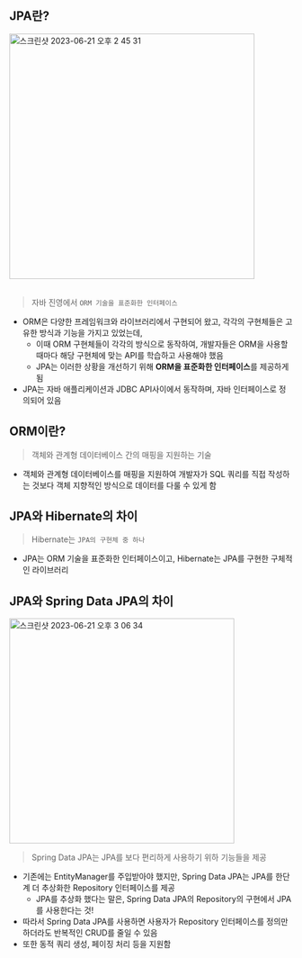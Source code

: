 ## JPA란?

<img width="436" alt="스크린샷 2023-06-21 오후 2 45 31" src="https://github.com/yaezzin/TIL/assets/97823928/2fa81d31-e660-4f00-bae8-80406e3cc7e9">
<br></br>

> 자바 진영에서 ```ORM 기술을 표준화한 인터페이스```
* ORM은 다양한 프레임워크와 라이브러리에서 구현되어 왔고, 각각의 구현체들은 고유한 방식과 기능을 가지고 있었는데,
  * 이때 ORM 구현체들이 각각의 방식으로 동작하여, 개발자들은 ORM을 사용할 때마다 해당 구현체에 맞는 API를 학습하고 사용해야 했음
  * JPA는 이러한 상황을 개선하기 위해 **ORM을 표준화한 인터페이스**를 제공하게 됨
* JPA는 자바 애플리케이션과 JDBC API사이에서 동작하며, 자바 인터페이스로 정의되어 있음

## ORM이란?

> 객체와 관계형 데이터베이스 간의 매핑을 지원하는 기술
* 객체와 관계형 데이터베이스를 매핑을 지원하여 개발자가 SQL 쿼리를 직접 작성하는 것보다 객체 지향적인 방식으로 데이터를 다룰 수 있게 함

## JPA와 Hibernate의 차이

> Hibernate는 ```JPA의 구현체 중 하나```
* JPA는 ORM 기술을 표준화한 인터페이스이고, Hibernate는 JPA를 구현한 구체적인 라이브러리

## JPA와 Spring Data JPA의 차이

<img width="400" alt="스크린샷 2023-06-21 오후 3 06 34" src="https://github.com/yaezzin/TIL/assets/97823928/7639b0c1-c7fc-48f9-aaf7-afc0a9ef90cb">

> Spring Data JPA는 JPA를 보다 편리하게 사용하기 위하 기능들을 제공
* 기존에는 EntityManager를 주입받아야 했지만, Spring Data JPA는 JPA를 한단계 더 추상화한 Repository 인터페이스를 제공
  * JPA를 추상화 했다는 말은, Spring Data JPA의 Repository의 구현에서 JPA를 사용한다는 것!
* 따라서 Spring Data JPA를 사용하면 사용자가 Repository 인터페이스를 정의만 하더라도 반복적인 CRUD를 줄일 수 있음
* 또한 동적 쿼리 생성, 페이징 처리 등을 지원함
